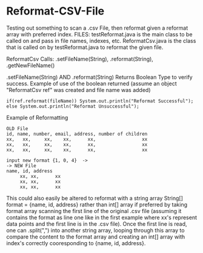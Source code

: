 # Reformat-CSV-File
Testing out something to scan a .csv File, then reformat given a reformat array with preferred index.
FILES: testReformat.java is the main class to be called on and pass in file names, indexes, etc.
ReformatCsv.java is the class that is called on by testReformat.java to reformat the given file.

ReformatCsv Calls: .setFileName(String), .reformat(String), .getNewFileName()

.setFileName(String) AND .reformat(String) Returns Boolean Type to verify success.
Example of use of the boolean returned (assume an object "ReformatCsv ref" was created and file name was added)

    if(ref.reformat(fileName)) System.out.println("Reformat Successful");
    else System.out.println("Reformat Unsuccessful");

 Example of Reformatting 
 
    OLD File
    id, name, number, email, address, number of children
    xx,   xx,     xx,    xx,      xx,                 xx
    xx,   xx,     xx,    xx,      xx,                 xx
    xx,   xx,     xx,    xx,      xx,                 xx

    input new format {1, 0, 4}  ->
    -> NEW File
    name, id, address
         xx, xx,      xx
         xx, xx,      xx
         xx, xx,      xx

This could also easily be altered to reformat with a string array String[] format = {name, id, address}
rather than int[] array if preferred by taking format array scanning the first line of the original .csv file (assuming
it contains the format as line one like in the first example where xx's represent data points and the first line is in the 
.csv file). Once the first line is read, one can .split(",") into another string array, looping through this array to compare
the content to the format array and creating an int[] array with index's correctly cooresponding to {name, id, address}.

